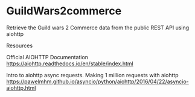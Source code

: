 # GuildWars2commerce
Retrieve the Guild wars 2 Commerce data from the public REST API using aiohttp

Resources

  Official AIOHTTP Documentation
  https://aiohttp.readthedocs.io/en/stable/index.html

  Intro to aiohttp async requests. Making 1 million requests with aiohttp
  https://pawelmhm.github.io/asyncio/python/aiohttp/2016/04/22/asyncio-aiohttp.html
